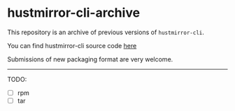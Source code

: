 # hustmirror-cli-archive

This repository is an archive of previous versions of `hustmirror-cli`.

You can find hustmirror-cli source code [here](https://gitee.com/hustmirror/hustmirror-cli)

Submissions of new packaging format are very welcome.
***

TODO:
* [ ] rpm
* [ ] tar
